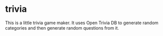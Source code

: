 # trivia

This is a little trivia game maker. It uses Open Trivia DB to generate random categories and then generate random questions from it.
